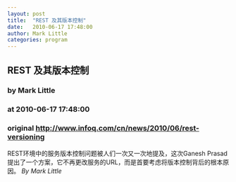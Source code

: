 ```yaml
---
layout: post
title:  "REST 及其版本控制"
date:   2010-06-17 17:48:00
author: Mark Little
categories: program
---
```


## REST 及其版本控制
### by Mark Little
### at 2010-06-17 17:48:00
### original <http://www.infoq.com/cn/news/2010/06/rest-versioning>

REST环境中的服务版本控制问题被人们一次又一次地提及，这次Ganesh Prasad提出了一个方案，它不再更改服务的URL，而是首要考虑将版本控制背后的根本原因。 <i>By Mark Little</i>